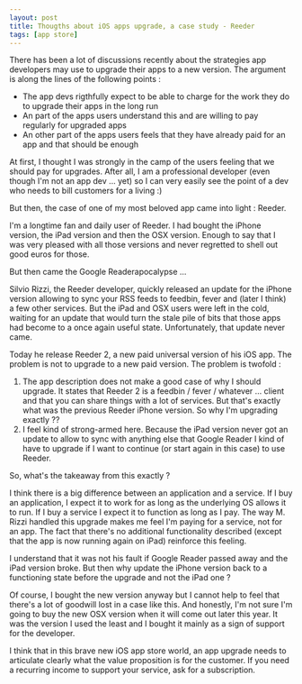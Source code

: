 ```yaml
---
layout: post
title: Thougths about iOS apps upgrade, a case study - Reeder
tags: [app store]
---
```


There has been a lot of discussions recently about the strategies app developers may use to upgrade their apps to a new version.
The argument is along the lines of the following points :

* The app devs rigthfully expect to be able to charge for the work they do to upgrade their apps in the long run
* An part of the apps users understand this and are willing to pay regularly for upgraded apps
* An other part of the apps users feels that they have already paid for an app and that should be enough

At first, I thought I was strongly in the camp of the users feeling that we should pay for upgrades. After all, I am a professional developer (even though I'm not an app dev ... yet) so I can very easily see the point of a dev who needs to bill customers for a living :)

But then, the case of one of my most beloved app came into light : Reeder.

I'm a longtime fan and daily user of Reeder. I had bought the iPhone version, the iPad version and then the OSX version. Enough to say that I was very pleased with all those versions and never regretted to shell out good euros for those.

But then came the Google Readerapocalypse ...

Silvio Rizzi, the Reeder developer, quickly released an update for the iPhone version allowing to sync your RSS feeds to feedbin, fever and (later I think) a few other services. But the iPad and OSX users were left in the cold, waiting for an update that would turn the stale pile of bits that those apps had become to a once again useful state.
Unfortunately, that update never came.

Today he release Reeder 2, a new paid universal version of his iOS app.
The problem is not to upgrade to a new paid version. The problem is twofold :

1. The app description does not make a good case of why I should upgrade. It states that Reeder 2 is a feedbin / fever / whatever ... client and that you can share things with a lot of services. But that's exactly what was the previous Reeder iPhone version. So why I'm upgrading exactly ??
2. I feel kind of strong-armed here. Because the iPad version never got an update to allow to sync with anything else that Google Reader I kind of have to upgrade if I want to continue (or start again in this case) to use Reeder.

So, what's the takeaway from this exactly ?

I think there is a big difference between an application and a service. If I buy an application, I expect it to work for as long as the underlying OS allows it to run.
If I buy a service I expect it to function as long as I pay. The way M. Rizzi handled this upgrade makes me feel I'm paying for a service, not for an app. The fact that there's no additional functionality described (except that the app is now running again on iPad) reinforce this feeling.

I understand that it was not his fault if Google Reader passed away and the iPad version broke. But then why update the iPhone version back to a functioning state before the upgrade and not the iPad one ?

Of course, I bought the new version anyway but I cannot help to feel that there's a lot of goodwill lost in a case like this. And honestly, I'm not sure I'm going to buy the new OSX version when it will come out later this year. It was the version I used the least and I bought it mainly as a sign of support for the developer.

I think that in this brave new iOS app store world, an app upgrade needs to articulate clearly what the value proposition is for the customer. If you need a recurring income to support your service, ask for a subscription.


